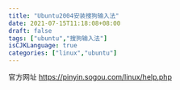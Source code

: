 ```yaml
---
title: "Ubuntu2004安装搜狗输入法"
date: 2021-07-15T11:18:08+08:00
draft: false
tags: ["ubuntu","搜狗输入法"]
isCJKLanguage: true
categories: ["linux","ubuntu"]
---
```


官方网址 https://pinyin.sogou.com/linux/help.php

